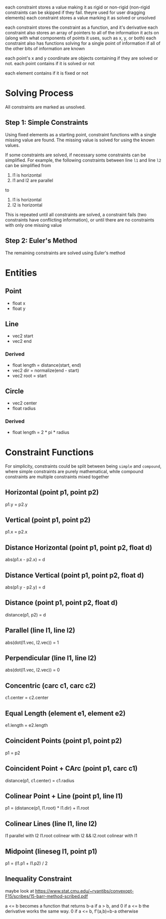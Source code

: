 each constraint stores a value making it as rigid or non-rigid (non-rigid constraints can be skipped if they fail. theyre used for user dragging elements)
each constraint stores a value marking it as solved or unsolved

each constraint stores the constraint as a function, and it's derivative
each constraint also stores an array of pointers to all of the information it acts on (along with what components of points it uses, such as x, y, or both)
each constraint also has functions solving for a single point of information if all of the other bits of information are known

each point's x and y coordinate are objects containing if they are solved or not. 
each point contains if it is solved or not

each element contains if it is fixed or not

# Solving Process
All constraints are marked as unsolved. 

## Step 1: Simple Constraints
Using fixed elements as a starting point, constraint functions with a single missing value are found. 
The missing value is solved for using the known values. 

If some constraints are solved, if necessary some constraints can be simplified. 
For example, the following constraints between line `l1` and line `l2` can be simplified from
1. l1 is horizontal
2. l1 and l2 are parallel

to 

1. l1 is horizontal
2. l2 is horizontal

This is repeated until all constraints are solved, a constraint fails (two constraints have conflicting information), or until there are no constraints with only one missing value 

## Step 2: Euler's Method
The remaining constraints are solved using Euler's method


# Entities

## Point
- float x
- float y

## Line 
- vec2 start
- vec2 end

### Derived
- float length = distance(start, end)
- vec2 dir = normalize(end - start)
- vec2 root = start

## Circle
- vec2 center
- float radius

### Derived
- float length = 2 * pi * radius

# Constraint Functions
For simplicity, constraints could be split between being `simple` and `compound`, where simple constraints are purely mathematical, while compound constraints are multiple constraints mixed together

## Horizontal (point p1, point p2)
p1.y = p2.y

## Vertical (point p1, point p2)
p1.x = p2.x

## Distance Horizontal (point p1, point p2, float d)

abs(p1.x - p2.x) = d 

## Distance Vertical (point p1, point p2, float d)

abs(p1.y - p2.y) = d 

## Distance (point p1, point p2, float d)

distance(p1, p2) = d

## Parallel (line l1, line l2)

abs(dot(l1.vec, l2.vec)) = 1 

## Perpendicular (line l1, line l2)

abs(dot(l1.vec, l2.vec)) = 0

## Concentric (carc c1, carc c2)

c1.center = c2.center

## Equal Length (element e1, element e2)

e1.length = e2.length

## Coincident Points (point p1, point p2)

p1 = p2

## Coincident Point + CArc (point p1, carc c1)

distance(p1, c1.center) = c1.radius

## Colinear Point + Line (point p1, line l1)

p1 = (distance(p1, l1.root) * l1.dir) + l1.root

## Colinear Lines (line l1, line l2)
l1 parallel with l2
l1.root colinear with l2 && l2.root colinear with l1

## Midpoint (lineseg l1, point p1)

p1 = (l1.p1 + l1.p2) / 2


## Inequality Constraint
maybe look at https://www.stat.cmu.edu/~ryantibs/convexopt-F15/scribes/15-barr-method-scribed.pdf

a <= b
becomes a function that returns b-a if a > b, and 0 if a <= b
the derivative works the same way. 0 if a <= b, f'(a,b)=b-a otherwise